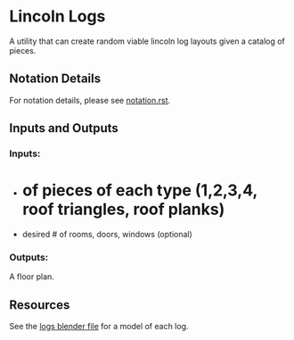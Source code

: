 # Lincoln Logs
A utility that can create random viable lincoln log layouts given a catalog of pieces.


## Notation Details
 For notation details, please see [notation.rst](./notation.rst).

## Inputs and Outputs

### Inputs:
- # of pieces of each type (1,2,3,4, roof triangles, roof planks)
- desired # of rooms, doors, windows (optional)

### Outputs:
A floor plan.


## Resources
See the [logs blender file](./logs.blend) for a model of each log.

